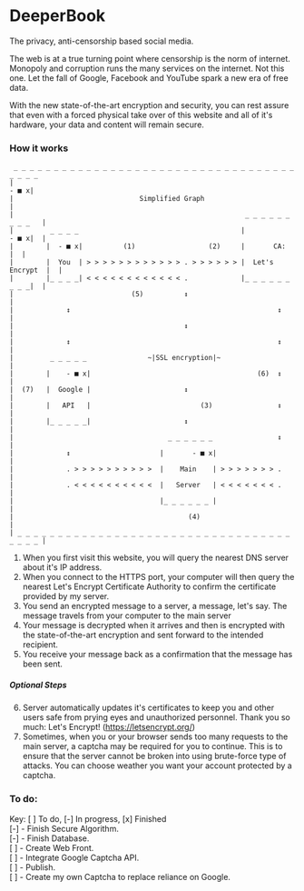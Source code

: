 # DeeperBook
The privacy, anti-censorship based social media.

The web is at a true turning point where censorship is the norm of internet. Monopoly and corruption runs the many services on the internet. Not this one. Let the fall of Google, Facebook and YouTube spark a new era of free data.

With the new state-of-the-art encryption and security, you can rest assure that even with a forced physical take over of this website and all of it's hardware, your data and content will remain secure. 

### How it works
```
 _ _ _ _ _ _ _ _ _ _ _ _ _ _ _ _ _ _ _ _ _ _ _ _ _ _ _ _ _ _ _ _ _ _ _ _ _ _ _ 
|                                                                        - ■ x|
|                               Simplified Graph                              |
|                                                         _ _ _ _ _ _ _ _ _   |
|         _ _ _ _                                        |            - ■ x|  |
|        |  - ■ x|          (1)                  (2)     |       CA:       |  |
|        |  You  | > > > > > > > > > > > > . > > > > > > |  Let's Encrypt  |  |
|        |_ _ _ _| < < < < < < < < < < < < .             |_ _ _ _ _ _ _ _ _|  |
|                             (5)          ↕                                  |
|             ↕                                                   ↕           |
|                                          ↕                                  |
|             ↕                                                   ↕           |
|         _ _ _ _ _               ~|SSL encryption|~                          |
|        |    - ■ x|                                         (6)  ↕           |
|  (7)   |  Google |                       ↕                                  |
|        |   API   |                           (3)                ↕           |
|        |_ _ _ _ _|                       ↕                                  |
|                                      _ _ _ _ _ _                ↕           |
|             ↕                      |       - ■ x|                           |
|             . > > > > > > > > > >  |    Main    | > > > > > > > .           |
|             . < < < < < < < < < <  |   Server   | < < < < < < < .           |
|                                    |_ _ _ _ _ _ |                           |
|                                           (4)                               |
| _ _ _ _ _ _ _ _ _ _ _ _ _ _ _ _ _ _ _ _ _ _ _ _ _ _ _ _ _ _ _ _ _ _ _ _ _ _ |

```

1. When you first visit this website, you will query the nearest DNS server about it's IP address.  
2. When you connect to the HTTPS port, your computer will then query the nearest Let's Encrypt Certificate Authority to confirm the certificate provided by my server.
3. You send an encrypted message to a server, a message, let's say. The message travels from your computer to the main server 
4. Your message is decrypted when it arrives and then is encrypted with the state-of-the-art encryption and sent forward to the intended recipient.
5. You receive your message back as a confirmation that the message has been sent.

##### Optional Steps
6. Server automatically updates it's certificates to keep you and other users safe from prying eyes and unauthorized personnel. Thank you so much: Let's Encrypt! (https://letsencrypt.org/)
7. Sometimes, when you or your browser sends too many requests to the main server, a captcha may be required for you to continue. This is to ensure that the server cannot be broken into using brute-force type of attacks. You can choose weather you want your account protected by a captcha. 

### To do:
Key: [ ] To do, [-] In progress, [x] Finished<br>
[-] - Finish Secure Algorithm.<br>
[-] - Finish Database.<br>
[ ] - Create Web Front.<br>
[ ] - Integrate Google Captcha API.<br>
[ ] - Publish.<br>
[ ] - Create my own Captcha to replace reliance on Google.<br>
